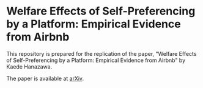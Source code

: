 # Welfare Effects of Self-Preferencing by a Platform: Empirical Evidence from Airbnb
This repository is prepared for the replication of the paper, "Welfare Effects of Self-Preferencing by a Platform: Empirical Evidence from Airbnb" by Kaede Hanazawa. 

The paper is available at [arXiv](https://arxiv.org/abs/2503.04489).

<!-- Since my data includes personal information of the hosts, I cannot share the data publicly by my own decision. However, I can share it upon request. -->